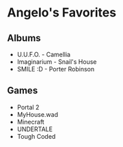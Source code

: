 ﻿# Angelo's Favorites

## Albums
- U.U.F.O. - Camellia
- Imaginarium - Snail's House
- SMILE :D - Porter Robinson

## Games
- Portal 2
- MyHouse.wad
- Minecraft
- UNDERTALE
- Tough Coded

